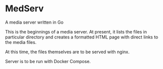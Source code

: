 # MedServ
A media server written in Go

This is the beginnings of a media server. At present, it lists the files in  particular directory and creates a formatted HTML page with direct links to the media files.

At this time, the files themselves are to be served with nginx.

Server is to be run with Docker Compose.
